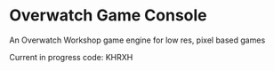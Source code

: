 # Overwatch Game Console

An Overwatch Workshop game engine for low res, pixel based games

Current in progress code: KHRXH
